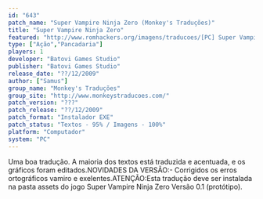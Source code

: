 ```yaml
---
id: "643"
patch_name: "Super Vampire Ninja Zero (Monkey's Traduções)"
title: "Super Vampire Ninja Zero"
featured: "http://www.romhackers.org/imagens/traducoes/[PC] Super Vampire Ninja Zero - Monkey's Traduções - 1.jpg"
type: ["Ação","Pancadaria"]
players: 1
developer: "Batovi Games Studio"
publisher: "Batovi Games Studio"
release_date: "??/12/2009"
author: ["Samus"]
group_name: "Monkey's Traduções"
group_site: "http://www.monkeystraducoes.com/"
patch_version: "???"
patch_release: "??/12/2009"
patch_format: "Instalador EXE"
patch_status: "Textos - 95% / Imagens - 100%"
platform: "Computador"
system: "PC"
---
```


Uma boa tradução. A maioria dos textos está traduzida e acentuada, e os gráficos foram editados.NOVIDADES DA VERSÃO:- Corrigidos os erros ortográficos vamiro e exelentes.ATENÇÃO:Esta tradução deve ser instalada na pasta assets do jogo Super Vampire Ninja Zero Versão 0.1 (protótipo).